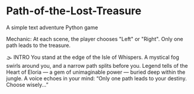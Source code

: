 # Path-of-the-Lost-Treasure
A simple text adventure Python game

Mechanic: At each scene, the player chooses "Left" or "Right". Only one path leads to the treasure.

🌫️ INTRO
You stand at the edge of the Isle of Whispers. A mystical fog swirls around you, and a narrow path splits before you.
Legend tells of the Heart of Eloria — a gem of unimaginable power — buried deep within the jungle.
A voice echoes in your mind: “Only one path leads to your destiny. Choose wisely...”
